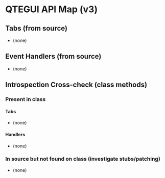 # QTEGUI API Map (v3)

## Tabs (from source)
- (none)

## Event Handlers (from source)
- (none)

## Introspection Cross-check (class methods)
### Present in class
#### Tabs
- (none)
#### Handlers
- (none)

### In source but **not** found on class (investigate stubs/patching)
- (none)
